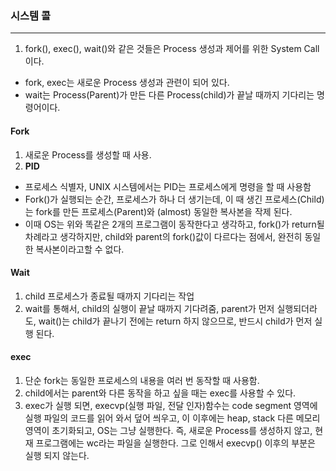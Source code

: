 ### 시스템 콜 ###
___
1. fork(), exec(), wait()와 같은 것들은 Process 생성과 제어를 위한 System Call이다.
- fork, exec는 새로운 Process 생성과 관련이 되어 있다.
- wait는 Process(Parent)가 만든 다른 Process(child)가 끝날 때까지 기다리는 명령어이다.

#### Fork ####
1. 새로운 Process를 생성할 때 사용.
2. **PID**
- 프로세스 식별자,  UNIX 시스템에서는 PID는 프로세스에게 명령을 할 때 사용함
- Fork()가 실행되는 순간, 프로세스가 하나 더 생기는데, 이 때 생긴 프로세스(Child)는 fork를 만든 프로세스(Parent)와 (almost) 동일한 복사본을 작제 된다.
- 이때 OS는 위와 똑같은 2개의 프로그램이 동작한다고 생각하고, fork()가 return될 차례라고 생각하지만, child와 parent의 fork()값이 다르다는 점에서, 완전히 동일한 복사본이라고할 수 없다.

#### Wait ####
1. child 프로세스가 종료될 때까지 기다리는 작업
2. wait를 통해서,  child의 실행이 끝날 때까지 기다려줌, parent가 먼저 실행되더라도, wait()는 child가 끝나기 전에는 return 하지 않으므로, 반드시 child가 먼저 실행 된다.

#### exec ####
1. 단순 fork는 동일한 프로세스의 내용을 여러 번 동작할 때 사용함.
2. child에서는 parent와 다른 동작을 하고 싶을 때는 exec를 사용할 수 있다.
3. exec가 실행 되면, execvp(실행 파일, 전달 인자)함수는 code segment 영역에 실행 파일의 코드를 읽어 와서 덮어 씌우고, 이 이후에는 heap, stack 다른 메모리 영역이 초기화되고, OS는 그냥 실행한다. 즉, 새로운 Process를 생성하지 않고,  현재 프로그램에는 wc라는 파일을 실행한다. 그로 인해서 execvp() 이후의 부분은 실행 되지 않는다.